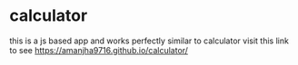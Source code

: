 # calculator
this is a js based app and works perfectly similar to calculator visit this link to see https://amanjha9716.github.io/calculator/
